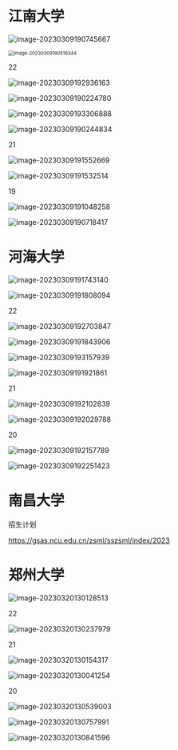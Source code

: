 # 江南大学

![image-20230309190745667](统计.assets/image-20230309190745667.png)

<img src="统计.assets/image-20230309190516344.png" alt="image-20230309190516344" style="zoom: 67%;" />

22

![image-20230309192936163](统计.assets/image-20230309192936163.png)

![image-20230309190224780](统计.assets/image-20230309190224780.png)

![image-20230309193306888](统计.assets/image-20230309193306888.png)

![image-20230309190244834](统计.assets/image-20230309190244834.png)

21

![image-20230309191552669](统计.assets/image-20230309191552669.png)

![image-20230309191532514](统计.assets/image-20230309191532514.png)



19

![image-20230309191048258](统计.assets/image-20230309191048258.png)

![image-20230309190718417](统计.assets/image-20230309190718417.png)

# 河海大学

![image-20230309191743140](统计.assets/image-20230309191743140.png)

![image-20230309191808094](统计.assets/image-20230309191808094.png)

22

![image-20230309192703847](统计.assets/image-20230309192703847.png)

![image-20230309191843906](统计.assets/image-20230309191843906.png)

![image-20230309193157939](统计.assets/image-20230309193157939.png)

![image-20230309191921861](统计.assets/image-20230309191921861.png)

21

![image-20230309192102839](统计.assets/image-20230309192102839.png)

![image-20230309192029788](统计.assets/image-20230309192029788.png)

20

![image-20230309192157789](统计.assets/image-20230309192157789.png)

![image-20230309192251423](统计.assets/image-20230309192251423.png)

# 南昌大学

招生计划

https://gsas.ncu.edu.cn/zsml/sszsml/index/2023

# 郑州大学

![image-20230320130128513](统计.assets/image-20230320130128513.png)

22

![image-20230320130237979](统计.assets/image-20230320130237979.png)

21

![image-20230320130154317](统计.assets/image-20230320130154317.png)

![image-20230320130041254](统计.assets/image-20230320130041254.png)

20

![image-20230320130539003](统计.assets/image-20230320130539003.png)



![image-20230320130757991](统计.assets/image-20230320130757991.png)

![image-20230320130841596](统计.assets/image-20230320130841596.png)
